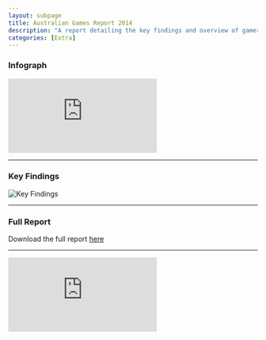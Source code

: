 ```yaml
---
layout: subpage
title: Australian Games Report 2014
description: "A report detailing the key findings and overview of gamers in Australia today."
categories: [Extra]
---
```


### Infograph

![Australian Gamers](http://s899.photobucket.com/user/bokchoy08/media/Mobile%20Uploads/file-page11.png.html)

---

### Key Findings 

![Key Findings](http://i899.photobucket.com/albums/ac196/bokchoy08/Mobile%20Uploads/wp_ss_20150101_0002.png)

---

### Full Report

Download the full report [here](http://igea.wpengine.com/wp-content/uploads/2013/11/Digital-Australia-2014-DA14.pdf)


---

![ Full Retort PDF](http://igea.wpengine.com/wp-content/uploads/2013/11/Digital-Australia-2014-DA14.pdf)
